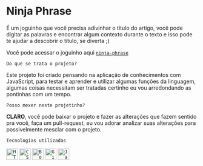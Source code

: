 # Ninja Phrase

É um joguinho que você precisa adivinhar o título do artigo, você pode digitar as palavras e encontrar algum contexto durante o texto e isso pode te ajudar a descobrir o título, se diverta ;)

Você pode acessar o joguinho aqui [`ninja-phrase`](https://ericdagostim.github.io/ninja-phrase/)


`Do que se trata o projeto?`

Este projeto foi criado pensando na aplicação de conhecimentos com JavaScript, para testar e aprender e utilizar algumas funções
da linguagem, algumas coisas necessitam ser tratadas certinho eu vou arredondando as pontinhas com um tempo.

`Posso mexer neste projetinho?`

**CLARO**, você pode baixar o projeto e fazer as alterações que fazem sentido pra você, faça um pull-request, eu vou adorar analizar suas alterações para possivelmente mesclar com o projeto.

<div align="left">
  
 
 `Tecnologias utilizadas` 

 <code><img height="30" src="https://user-images.githubusercontent.com/25181517/192158954-f88b5814-d510-4564-b285-dff7d6400dad.png" alt="HTML" title="HTML" /></code>
	<code><img height="30" src="https://user-images.githubusercontent.com/25181517/183898674-75a4a1b1-f960-4ea9-abcb-637170a00a75.png" alt="CSS" title="CSS" /></code>
 <code><img height="30" src="https://user-images.githubusercontent.com/25181517/183898054-b3d693d4-dafb-4808-a509-bab54cf5de34.png" alt="Bootstrap" title="Bootstrap" /></code>
	<code><img height="30" src="https://user-images.githubusercontent.com/25181517/192108372-f71d70ac-7ae6-4c0d-8395-51d8870c2ef0.png" alt="Git" title="Git" /></code>
 <code><img height="30" src="https://user-images.githubusercontent.com/25181517/117447155-6a868a00-af3d-11eb-9cfe-245df15c9f3f.png" alt="JavaScript" title="JavaScript" /></code>	
 
</div>
